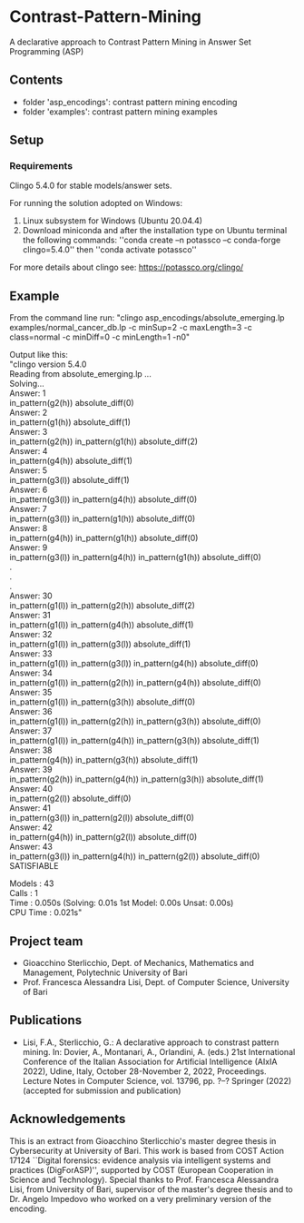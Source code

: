 # Contrast-Pattern-Mining
A declarative approach to Contrast Pattern Mining in Answer Set Programming (ASP)

## Contents
- folder 'asp_encodings': contrast pattern mining encoding
- folder 'examples': contrast pattern mining examples

## Setup

### Requirements 
Clingo 5.4.0 for stable models/answer sets.

For running the solution adopted on Windows:
1. Linux subsystem for Windows (Ubuntu 20.04.4) 
2. Download miniconda and after the installation type on Ubuntu terminal the following commands:
''conda create –n potassco –c conda-forge clingo=5.4.0'' then
''conda activate potassco''

For more details about clingo see: https://potassco.org/clingo/

## Example
From the command line run: "clingo asp_encodings/absolute_emerging.lp examples/normal_cancer_db.lp -c minSup=2 -c maxLength=3 -c class=normal -c minDiff=0 -c minLength=1 -n0"

Output like this:  
"clingo version 5.4.0  
  Reading from absolute_emerging.lp ...  
  Solving...  
  Answer: 1  
  in_pattern(g2(h)) absolute_diff(0)  
  Answer: 2  
  in_pattern(g1(h)) absolute_diff(1)  
  Answer: 3  
  in_pattern(g2(h)) in_pattern(g1(h)) absolute_diff(2)  
  Answer: 4  
  in_pattern(g4(h)) absolute_diff(1)  
  Answer: 5  
  in_pattern(g3(l)) absolute_diff(1)  
  Answer: 6  
  in_pattern(g3(l)) in_pattern(g4(h)) absolute_diff(0)  
  Answer: 7  
  in_pattern(g3(l)) in_pattern(g1(h)) absolute_diff(0)  
  Answer: 8  
  in_pattern(g4(h)) in_pattern(g1(h)) absolute_diff(0)  
  Answer: 9  
  in_pattern(g3(l)) in_pattern(g4(h)) in_pattern(g1(h)) absolute_diff(0)  
  .  
  .  
  .  
  Answer: 30  
  in_pattern(g1(l)) in_pattern(g2(h)) absolute_diff(2)  
  Answer: 31  
  in_pattern(g1(l)) in_pattern(g4(h)) absolute_diff(1)  
  Answer: 32  
  in_pattern(g1(l)) in_pattern(g3(l)) absolute_diff(1)  
  Answer: 33  
  in_pattern(g1(l)) in_pattern(g3(l)) in_pattern(g4(h)) absolute_diff(0)  
  Answer: 34  
  in_pattern(g1(l)) in_pattern(g2(h)) in_pattern(g4(h)) absolute_diff(0)  
  Answer: 35  
  in_pattern(g1(l)) in_pattern(g3(h)) absolute_diff(0)  
  Answer: 36  
  in_pattern(g1(l)) in_pattern(g2(h)) in_pattern(g3(h)) absolute_diff(0)  
  Answer: 37  
  in_pattern(g1(l)) in_pattern(g4(h)) in_pattern(g3(h)) absolute_diff(1)  
  Answer: 38  
  in_pattern(g4(h)) in_pattern(g3(h)) absolute_diff(1)  
  Answer: 39  
  in_pattern(g2(h)) in_pattern(g4(h)) in_pattern(g3(h)) absolute_diff(1)  
  Answer: 40  
  in_pattern(g2(l)) absolute_diff(0)  
  Answer: 41  
  in_pattern(g3(l)) in_pattern(g2(l)) absolute_diff(0)  
  Answer: 42  
  in_pattern(g4(h)) in_pattern(g2(l)) absolute_diff(0)  
  Answer: 43  
  in_pattern(g3(l)) in_pattern(g4(h)) in_pattern(g2(l)) absolute_diff(0)  
  SATISFIABLE  

  Models       : 43  
  Calls        : 1  
  Time         : 0.050s (Solving: 0.01s 1st Model: 0.00s Unsat: 0.00s)  
  CPU Time     : 0.021s"  

## Project team
- Gioacchino Sterlicchio, Dept. of Mechanics, Mathematics and Management, Polytechnic University of Bari
- Prof. Francesca Alessandra Lisi, Dept. of Computer Science, University of Bari

## Publications
- Lisi, F.A., Sterlicchio, G.: A declarative approach to constrast pattern mining. In: Dovier, A., Montanari, A., Orlandini, A. (eds.) 21st International Conference of the Italian Association for Artificial Intelligence (AIxIA 2022), Udine, Italy, October 28-November 2, 2022, Proceedings. Lecture Notes in Computer Science, vol. 13796, pp. ?–? Springer (2022) (accepted for submission and publication)

## Acknowledgements
This is an extract from Gioacchino Sterlicchio's master degree thesis in Cybersecurity at University of Bari. This work is based from COST Action 17124 ``Digital forensics: evidence analysis via intelligent systems and practices (DigForASP)'', supported by COST (European Cooperation in Science and Technology). Special thanks to Prof. Francesca Alessandra Lisi, from University of Bari, supervisor of the master's degree thesis and to Dr. Angelo Impedovo who worked on a very preliminary version of the encoding.
